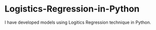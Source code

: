 # Logistics-Regression-in-Python
I have developed models using Logitics Regression technique in Python.
